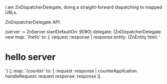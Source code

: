 I am ZnDispatcherDelegate, doing a straight-forward dispatching to mapped URLs.

ZnDispatcherDelegate API:

(server := ZnServer startDefaultOn: 9090)
	delegate: (ZnDispatcherDelegate new 
		map: '/hello' to: [ :request :response | response entity: (ZnEntity html: '<h1>hello server</h1>') ];
		map: '/counter' to: [ :request :response | counterApplication handleRequest: request response: response ]).